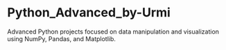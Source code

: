 # Python_Advanced_by-Urmi
Advanced Python projects focused on data manipulation and visualization using NumPy, Pandas, and Matplotlib.
